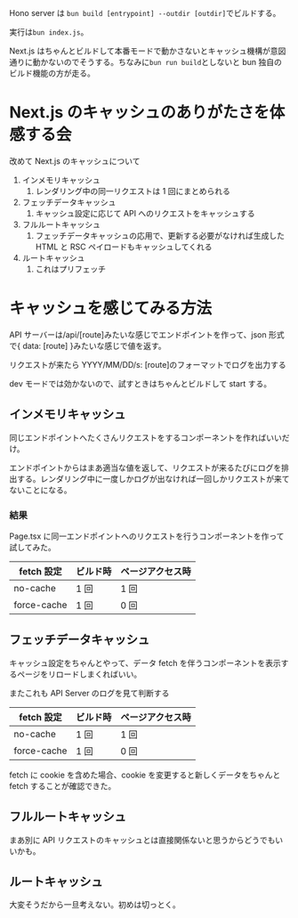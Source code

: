 Hono server は `bun build [entrypoint] --outdir [outdir]`でビルドする。

実行は`bun index.js`。

Next.js はちゃんとビルドして本番モードで動かさないとキャッシュ機構が意図通りに動かないのでそうする。ちなみに`bun run build`としないと bun 独自のビルド機能の方が走る。

# Next.js のキャッシュのありがたさを体感する会

改めて Next.js のキャッシュについて

1. インメモリキャッシュ
   1. レンダリング中の同一リクエストは 1 回にまとめられる
2. フェッチデータキャッシュ
   1. キャッシュ設定に応じて API へのリクエストをキャッシュする
3. フルルートキャッシュ
   1. フェッチデータキャッシュの応用で、更新する必要がなければ生成した HTML と RSC ペイロードもキャッシュしてくれる
4. ルートキャッシュ
   1. これはプリフェッチ

# キャッシュを感じてみる方法

API サーバーは/api/[route]みたいな感じでエンドポイントを作って、json 形式で{ data: [route] }みたいな感じで値を返す。

リクエストが来たら YYYY/MM/DD/s: [route]のフォーマットでログを出力する

dev モードでは効かないので、試すときはちゃんとビルドして start する。

## インメモリキャッシュ

同じエンドポイントへたくさんリクエストをするコンポーネントを作ればいいだけ。

エンドポイントからはまあ適当な値を返して、リクエストが来るたびにログを排出する。レンダリング中に一度しかログが出なければ一回しかリクエストが来てないことになる。

### 結果

Page.tsx に同一エンドポイントへのリクエストを行うコンポーネントを作って試してみた。

| fetch 設定  | ビルド時 | ページアクセス時 |
| ----------- | -------- | ---------------- |
| no-cache    | 1 回     | 1 回             |
| force-cache | 1 回     | 0 回             |

## フェッチデータキャッシュ

キャッシュ設定をちゃんとやって、データ fetch を伴うコンポーネントを表示するページをリロードしまくればいい。

またこれも API Server のログを見て判断する

| fetch 設定  | ビルド時 | ページアクセス時 |
| ----------- | -------- | ---------------- |
| no-cache    | 1 回     | 1 回             |
| force-cache | 1 回     | 0 回             |

fetch に cookie を含めた場合、cookie を変更すると新しくデータをちゃんと fetch することが確認できた。

## フルルートキャッシュ

まあ別に API リクエストのキャッシュとは直接関係ないと思うからどうでもいいかも。

## ルートキャッシュ

大変そうだから一旦考えない。初めは切っとく。

